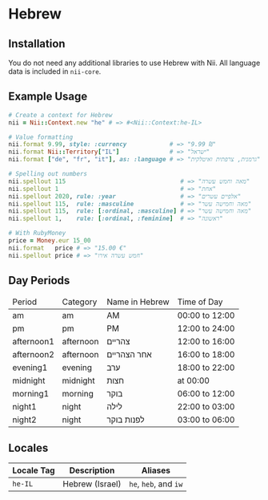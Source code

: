 <!-- This file has been generated. Source: languages/_template.md.erb -->

# Hebrew

## Installation

You do not need any additional libraries to use Hebrew with Nii.
All language data is included in `nii-core`.

## Example Usage

``` ruby
# Create a context for Hebrew
nii = Nii::Context.new "he" # => #<Nii::Context:he-IL>

# Value formatting
nii.format 9.99, style: :currency            # => "‏9.99 ₪"
nii.format Nii::Territory["IL"]              # => "ישראל"
nii.format ["de", "fr", "it"], as: :language # => "גרמנית, צרפתית ואיטלקית"

# Spelling out numbers
nii.spellout 115                                # => "מאה וחמש עשרה"
nii.spellout 1                                  # => "אחת"
nii.spellout 2020, rule: :year                  # => "אלפיים עשרים"
nii.spellout 115,  rule: :masculine             # => "מאה וחמישה עשר"
nii.spellout 115,  rule: [:ordinal, :masculine] # => "מאה וחמישה עשר"
nii.spellout 1,    rule: [:ordinal, :feminine]  # => "ראשונה"

# With RubyMoney
price = Money.eur 15_00
nii.format   price # => "‏15.00 €"
nii.spellout price # => "חמש עשרה אירו"
```

## Day Periods


<table>
  <thead>
    <tr>
      <td>Period</td>
      <td>Category</td>
      <td>Name in Hebrew</td>
      <td>Time of Day</td>
    </tr>
  </thead>
  <tbody>
    <tr>
      <td>am</td>
      <td>am</td>
      <td>AM</td>
      <td>00:00 to 12:00</td>
    </tr>
    <tr>
      <td>pm</td>
      <td>pm</td>
      <td>PM</td>
      <td>12:00 to 24:00</td>
    </tr>
    <tr>
      <td>afternoon1</td>
      <td>afternoon</td>
      <td>צהריים</td>
      <td>12:00 to 16:00</td>
    </tr>
    <tr>
      <td>afternoon2</td>
      <td>afternoon</td>
      <td>אחר הצהריים</td>
      <td>16:00 to 18:00</td>
    </tr>
    <tr>
      <td>evening1</td>
      <td>evening</td>
      <td>ערב</td>
      <td>18:00 to 22:00</td>
    </tr>
    <tr>
      <td>midnight</td>
      <td>midnight</td>
      <td>חצות</td>
      <td>at 00:00</td>
    </tr>
    <tr>
      <td>morning1</td>
      <td>morning</td>
      <td>בוקר</td>
      <td>06:00 to 12:00</td>
    </tr>
    <tr>
      <td>night1</td>
      <td>night</td>
      <td>לילה</td>
      <td>22:00 to 03:00</td>
    </tr>
    <tr>
      <td>night2</td>
      <td>night</td>
      <td>לפנות בוקר</td>
      <td>03:00 to 06:00</td>
    </tr>
  </tbody>
</table>



## Locales

<table>
  <thead>
    <tr>
      <th>Locale Tag</th>
      <th>Description</th>
      <th>Aliases</th>
    </tr>
  </thead>
  <tbody>
    <tr>
      <td><code>he-IL</code></td>
      <td>Hebrew (Israel)</td>
      <td><code>he</code>, <code>heb</code>, and <code>iw</code></td>
    </tr>
  </tbody>
</table>

